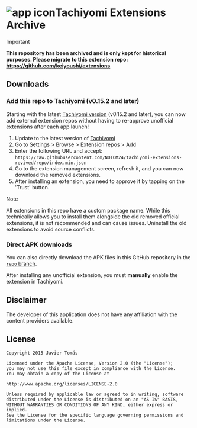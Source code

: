 # ![app icon](./.github/readme-images/app-icon.png)Tachiyomi Extensions Archive


> [!IMPORTANT]
> **This repository has been archived and is only kept for historical purposes. Please migrate to this extension repo: https://github.com/keiyoushi/extensions**


## Downloads

### Add this repo to Tachiyomi (v0.15.2 and later)

Starting with the latest [Tachiyomi version](https://tachiyomi.org/download/) (v0.15.2 and later), you can now add external extension repos without having to re-approve unofficial extensions after each app launch!


1. Update to the latest version of [Tachiyomi](https://tachiyomi.org/download/)
2. Go to Settings > Browse > Extension repos > Add
3. Enter the following URL and accept: `https://raw.githubusercontent.com/NOTOM24/tachiyomi-extensions-revived/repo/index.min.json`
4. Go to the extension management screen, refresh it, and you can now download the removed extensions.
5. After installing an extension, you need to approve it by tapping on the 'Trust' button.

> [!NOTE]
> All extensions in this repo have a custom package name. While this technically allows you to install them alongside the old removed official extensions, it is not recommended and can cause issues. Uninstall the old extensions to avoid source conflicts.

### Direct APK downloads
You can also directly download the APK files in this GitHub repository in the [`repo` branch](https://github.com/NOTOM24/tachiyomi-extensions-revived/tree/repo/apk).

After installing any unofficial extension, you must **manually** enable the extension in Tachiyomi.

## Disclaimer

The developer of this application does not have any affiliation with the content providers available.


## License

    Copyright 2015 Javier Tomás
    
    Licensed under the Apache License, Version 2.0 (the "License");
    you may not use this file except in compliance with the License.
    You may obtain a copy of the License at
    
    http://www.apache.org/licenses/LICENSE-2.0
    
    Unless required by applicable law or agreed to in writing, software
    distributed under the License is distributed on an "AS IS" BASIS,
    WITHOUT WARRANTIES OR CONDITIONS OF ANY KIND, either express or implied.
    See the License for the specific language governing permissions and
    limitations under the License.
